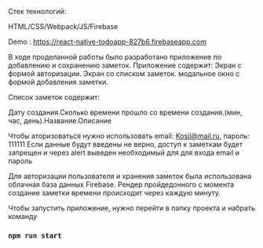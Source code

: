 Стек технологий:

HTML/CSS/Webpack/JS/Firebase

Demo : https://react-native-todoapp-827b6.firebaseapp.com

В ходе проделанной работы было разработано приложение по добавлению и сохранению заметок. 
Приложение содержит:
Экран с формой авторизации.
Экран со списком заметок.
модальное окно с формой добавления заметки.

Список заметок содержит:

Дату создания.Сколько времени прошло со времени создания.(мин, час, день).Название.Описание

Чтобы аторизоваться нужно использовать email: Kosil@mail.ru, пароль: 111111
Если данные будут введены не верно, доступ к заметкам будет запрещен и через alert выведен необходимый для
для входа email и пароль 
 

Для авторизации пользователя и хранения заметок была использована облачная база данных Firebase.
Рендер пройдедонного с момента создание заметки времени происходит через каждую минуту.

Чтобы запустить приложение, нужно перейти в папку проекта и набрать команду
### `npm run start`

